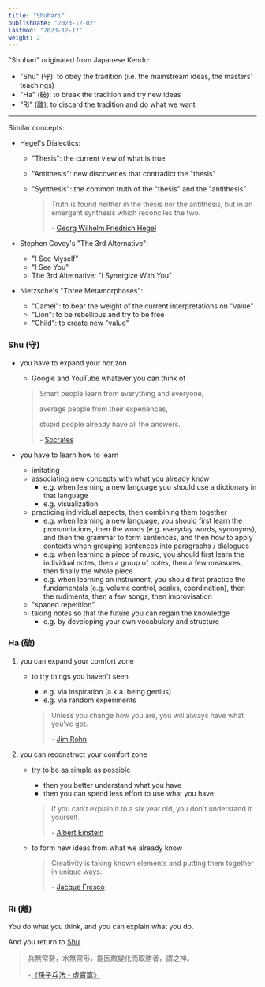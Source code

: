 ```yaml
---
title: "Shuhari"
publishDate: "2023-12-02"
lastmod: "2023-12-17"
weight: 2
---
```


"Shuhari" originated from Japanese Kendo:

- "Shu" (守): to obey the tradition (i.e. the mainstream ideas, the masters' teachings)
- "Ha" (破): to break the tradition and try new ideas
- "Ri" (離): to discard the tradition and do what we want

---

Similar concepts:

- Hegel's Dialectics:

  - "Thesis": the current view of what is true
  - "Antithesis": new discoveries that contradict the "thesis"
  - "Synthesis": the common truth of the "thesis" and the "antithesis"

    > Truth is found neither in the thesis nor the antithesis, but in an emergent
    > synthesis which reconciles the two.
    >
    > \- [Georg Wilhelm Friedrich Hegel](https://www.goodreads.com/quotes/130931-truth-is-found-neither-in-the-thesis-nor-the-antithesis)

- Stephen Covey's "The 3rd Alternative":

  - "I See Myself"
  - "I See You"
  - The 3rd Alternative: "I Synergize With You"

- Nietzsche's "Three Metamorphoses":

  - "Camel": to bear the weight of the current interpretations on "value"
  - "Lion": to be rebellious and try to be free
  - "Child": to create new "value"

### Shu (守)

- you have to expand your horizon

  - Google and YouTube whatever you can think of

  > Smart people learn from everything and everyone,
  >
  > average people from their experiences,
  >
  > stupid people already have all the answers.
  >
  > \- [Socrates](https://www.goodreads.com/quotes/10408021-smart-people-learn-from-everything-and-everyone-average-people-from)

- you have to learn how to learn

  - imitating
  - associating new concepts with what you already know
    - e.g. when learning a new language you should use a dictionary in that language
    - e.g. visualization
  - practicing individual aspects, then combining them together
    - e.g. when learning a new language, you should first learn the
      pronunciations, then the words (e.g. everyday words, synonyms), and
      then the grammar to form sentences, and then how to apply contexts
      when grouping sentences into paragraphs / dialogues
    - e.g. when learning a piece of music, you should first learn the
      individual notes, then a group of notes, then a few measures, then
      finally the whole piece
    - e.g. when learning an instrument, you should first practice the
      fundamentals (e.g. volume control, scales, coordination), then the
      rudiments, then a few songs, then improvisation
  - "spaced repetition"
  - taking notes so that the future you can regain the knowledge
    - e.g. by developing your own vocabulary and structure

### Ha (破)

1. you can expand your comfort zone

   - to try things you haven't seen

     - e.g. via inspiration (a.k.a. being genius)
     - e.g. via random experiments

     > Unless you change how you are, you will always have what you've got.
     >
     > \- [Jim Rohn](https://www.goodreads.com/quotes/364884-unless-you-change-how-you-are-you-will-always-have)

2. you can reconstruct your comfort zone

   - try to be as simple as possible

     - then you better understand what you have
     - then you can spend less effort to use what you have

     > If you can't explain it to a six year old, you don't understand it yourself.
     >
     > \- [Albert Einstein](https://www.goodreads.com/quotes/19421-if-you-can-t-explain-it-to-a-six-year-old)

   - to form new ideas from what we already know

     > Creativity is taking known elements and putting them together in unique
     > ways.
     >
     > \- [Jacque Fresco](https://quotefancy.com/quote/1196029/Jacque-Fresco-Creativity-is-taking-known-elements-and-putting-them-together-in-unique)

### Ri (離)

You do what you think, and you can explain what you do.

And you return to [Shu](#shu-守).

> 兵無常勢，水無常形，能因敵變化而取勝者，謂之神。
>
> \-[《孫子兵法・虛實篇》](https://web.nutn.edu.tw/gac370/teaching/chapter/sun_Z.htm#6)
